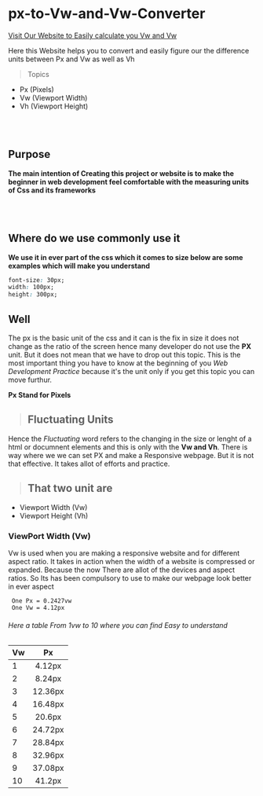 # px-to-Vw-and-Vw-Converter

[Visit Our Website to Easily calculate you Vw and Vw]()

Here this Website helps you to convert and easily figure our the difference units between Px and Vw as well as Vh

> Topics

- Px (Pixels)
- Vw (Viewport Width)
- Vh (Viewport Height)

<br>
<br>

## Purpose

**The main intention of Creating this project or website is to make the beginner in web development feel comfortable with the measuring units of Css and its frameworks**

<br>
<br>

## Where do we use commonly use it

**We use it in ever part of the css which it comes to size below are some examples which will make you understand**

```css
font-size: 30px;
width: 100px;
height: 300px;
```

## Well

The px is the basic unit of the css and it can is the fix in size it does not change as the ratio of the screen hence many developer do not use the **PX** unit. But it does not mean that we have to drop out this topic. This is the most important thing you have to know at the beginning of you _Web Development Practice_ because it's the unit only if you get this topic you can move furthur.

**Px Stand for Pixels**

> ## Fluctuating Units

Hence the _Fluctuating_ word refers to the changing in the size or lenght of a html or documnent elements and this is only with the **Vw and Vh**. There is way where we we can set PX and make a Responsive webpage. But it is not that effective. It takes allot of efforts and practice.

> ## That two unit are

- Viewport Width (Vw)
- Viewport Height (Vh)

### ViewPort Width (Vw)

Vw is used when you are making a responsive website and for different aspect ratio.
It takes in action when the width of a website is compressed or expanded. Because the now There are allot of the devices and aspect ratios. So Its has been compulsory to use to make our webpage look better in ever aspect

```
 One Px = 0.2427vw
 One Vw = 4.12px

```

###### Here a table From 1vw to 10 where you can find Easy to understand

| **Vw** | **Px**  |
| ------ | :-----: |
| 1      | 4.12px  |
| 2      | 8.24px  |
| 3      | 12.36px |
| 4      | 16.48px |
| 5      | 20.6px  |
| 6      | 24.72px |
| 7      | 28.84px |
| 8      | 32.96px |
| 9      | 37.08px |
| 10     | 41.2px  |
